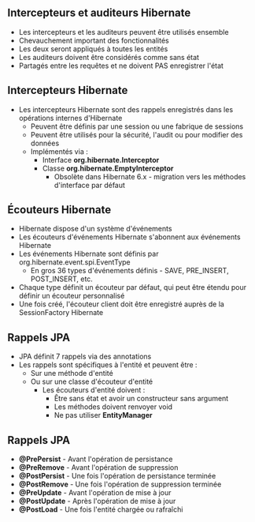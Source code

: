 ## Intercepteurs et auditeurs Hibernate
+ Les intercepteurs et les auditeurs peuvent être utilisés ensemble
+ Chevauchement important des fonctionnalités
+ Les deux seront appliqués à toutes les entités
+ Les auditeurs doivent être considérés comme sans état
+ Partagés entre les requêtes et ne doivent PAS enregistrer l'état

## Intercepteurs Hibernate
+ Les intercepteurs Hibernate sont des rappels enregistrés dans les opérations internes d'Hibernate
  + Peuvent être définis par une session ou une fabrique de sessions
  + Peuvent être utilisés pour la sécurité, l'audit ou pour modifier des données
  + Implémentés via :
    + Interface **org.hibernate.Interceptor**
    + Classe **org.hibernate.EmptyInterceptor**
      + Obsolète dans Hibernate 6.x - migration vers les méthodes d'interface par défaut

## Écouteurs Hibernate
+ Hibernate dispose d'un système d'événements
+ Les écouteurs d'événements Hibernate s'abonnent aux événements Hibernate
+ Les événements Hibernate sont définis par org.hibernate.event.spi.EventType
  + En gros 36 types d'événements définis - SAVE, PRE_INSERT, POST_INSERT, etc.
+ Chaque type définit un écouteur par défaut, qui peut être étendu pour définir un écouteur personnalisé
+ Une fois créé, l'écouteur client doit être enregistré auprès de la SessionFactory Hibernate

## Rappels JPA
+ JPA définit 7 rappels via des annotations
+ Les rappels sont spécifiques à l'entité et peuvent être :
  + Sur une méthode d'entité
  + Ou sur une classe d'écouteur d'entité
    + Les écouteurs d'entité doivent :
      + Être sans état et avoir un constructeur sans argument
      + Les méthodes doivent renvoyer void
      + Ne pas utiliser **EntityManager**

## Rappels JPA
+ **@PrePersist** - Avant l'opération de persistance
+ **@PreRemove** - Avant l'opération de suppression
+ **@PostPersist** - Une fois l'opération de persistance terminée
+ **@PostRemove** - Une fois l'opération de suppression terminée
+ **@PreUpdate** - Avant l'opération de mise à jour
+ **@PostUpdate** - Après l'opération de mise à jour
+ **@PostLoad** - Une fois l'entité chargée ou rafraîchi